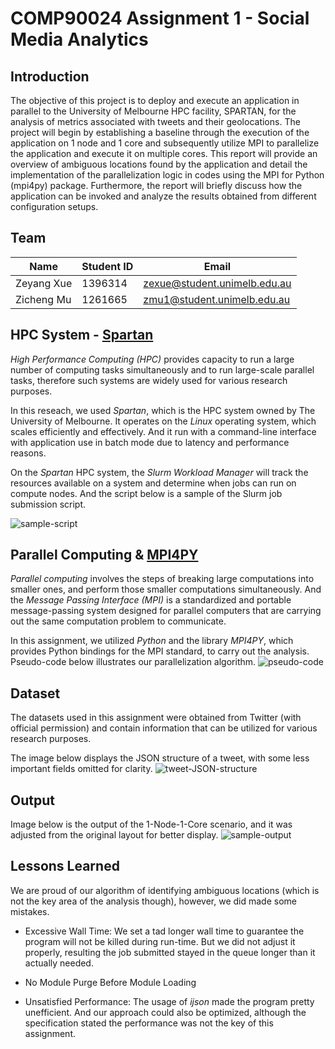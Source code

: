 # COMP90024 Assignment 1 - Social Media Analytics

## Introduction
The objective of this project is to deploy and execute an application in parallel to the University
of Melbourne HPC facility, SPARTAN, for the analysis of metrics associated with tweets and
their geolocations. The project will begin by establishing a baseline through the execution of
the application on 1 node and 1 core and subsequently utilize MPI to parallelize the application
and execute it on multiple cores. This report will provide an overview of ambiguous locations
found by the application and detail the implementation of the parallelization logic in codes
using the MPI for Python (mpi4py) package. Furthermore, the report will briefly discuss how
the application can be invoked and analyze the results obtained from different configuration
setups.

## Team 
| Name       	| Student ID 	| Email                          	|
|------------	|------------	|--------------------------------	|
| Zeyang Xue  | 1396314   	| zexue@student.unimelb.edu.au 	|
| Zicheng Mu 	| 1261665    	| zmu1@student.unimelb.edu.au    	|

## HPC System - [Spartan](https://dashboard.hpc.unimelb.edu.au/)

*High Performance Computing (HPC)* provides capacity to run a large number of computing tasks simultaneously and to run large-scale parallel tasks, therefore such systems are widely used for various research purposes.

In this reseach, we used *Spartan*, which is the HPC system owned by The University of Melbourne. It operates on the *Linux* operating system, which scales efficiently and effectively. And it run with a command-line interface with application use in batch mode due to latency and performance reasons. 

On the *Spartan* HPC system, the *Slurm Workload Manager* will track the resources available on a system and determine when jobs can run on compute nodes. And the script below is a sample of the Slurm job submission script.

![sample-script](https://github.com/jo-muuuuuu/Twitter-Analysis-on-HPC-Platform/assets/142861960/9e67e3fd-beaa-466b-bb54-407bfd396b25)


## Parallel Computing & [MPI4PY](https://mpi4py.readthedocs.io/en/stable/)
*Parallel computing* involves the steps of breaking large computations into smaller ones, and perform those smaller computations simultaneously. And the *Message Passing Interface (MPI)* is a standardized and portable message-passing system designed for parallel computers that are carrying out the same computation problem to communicate.

In this assignment, we utilized *Python* and the library *MPI4PY*, which provides Python bindings for the MPI standard, to carry out the analysis. Pseudo-code below illustrates our parallelization algorithm.
![pseudo-code](https://github.com/jo-muuuuuu/Twitter-Analysis-on-HPC-Platform/assets/142861960/f721bbe7-bbbc-4475-a510-aca33c6b896e)


## Dataset
The datasets used in this assignment were obtained from Twitter (with official permission) and contain information that can be utilized for various research purposes.

The image below displays the JSON structure of a tweet, with some less important fields omitted for clarity.
![tweet-JSON-structure](https://github.com/jo-muuuuuu/Twitter-Analysis-on-HPC-Platform/assets/142861960/b2535802-1150-47d8-bfc8-e7d37de74846)

## Output
Image below is the output of the 1-Node-1-Core scenario, and it was adjusted from the original layout for better display.
![sample-output](https://github.com/jo-muuuuuu/Twitter-Analysis-on-HPC-Platform/assets/142861960/62c7e0dc-658e-4f92-a911-9d94e531affd)

## Lessons Learned
We are proud of our algorithm of identifying ambiguous locations (which is not the key area of the analysis though), however, we did made some mistakes.

  * Excessive Wall Time: We set a tad longer wall time to guarantee the program will not be killed during run-time. But we did not adjust it properly, resulting the job submitted stayed in the queue longer than it actually needed.

  * No Module Purge Before Module Loading

  * Unsatisfied Performance: The usage of *ijson* made the program pretty unefficient. And our approach could also be optimized, although the specification stated the performance was not the key of this assignment.
